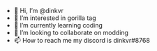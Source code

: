 - 👋 Hi, I’m @dinkvr
- 👀 I’m interested in gorilla tag
- 🌱 I’m currently learning coding
- 💞️ I’m looking to collaborate on modding
- 📫 How to reach me my discord is dinkvr#8768


<!---
dinkvr/dinkvr is a ✨ special ✨ repository because its `README.md` (this file) appears on your GitHub profile.
You can click the Preview link to take a look at your changes.
--->
